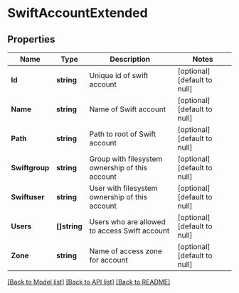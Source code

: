 # SwiftAccountExtended

## Properties
Name | Type | Description | Notes
------------ | ------------- | ------------- | -------------
**Id** | **string** | Unique id of swift account | [optional] [default to null]
**Name** | **string** | Name of Swift account | [optional] [default to null]
**Path** | **string** | Path to root of Swift account | [optional] [default to null]
**Swiftgroup** | **string** | Group with filesystem ownership of this account | [optional] [default to null]
**Swiftuser** | **string** | User with filesystem ownership of this account | [optional] [default to null]
**Users** | **[]string** | Users who are allowed to access Swift account | [optional] [default to null]
**Zone** | **string** | Name of access zone for account | [optional] [default to null]

[[Back to Model list]](../README.md#documentation-for-models) [[Back to API list]](../README.md#documentation-for-api-endpoints) [[Back to README]](../README.md)


